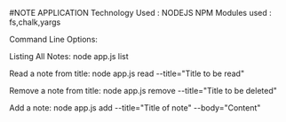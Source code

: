 #NOTE APPLICATION
Technology Used : NODEJS
NPM Modules used : fs,chalk,yargs


Command Line Options:

Listing All Notes: node app.js list

Read a note from title: node app.js read --title="Title to be read"

Remove a note from title: node app.js remove --title="Title to be deleted"

Add a note: node app.js add --title="Title of note" --body="Content"
